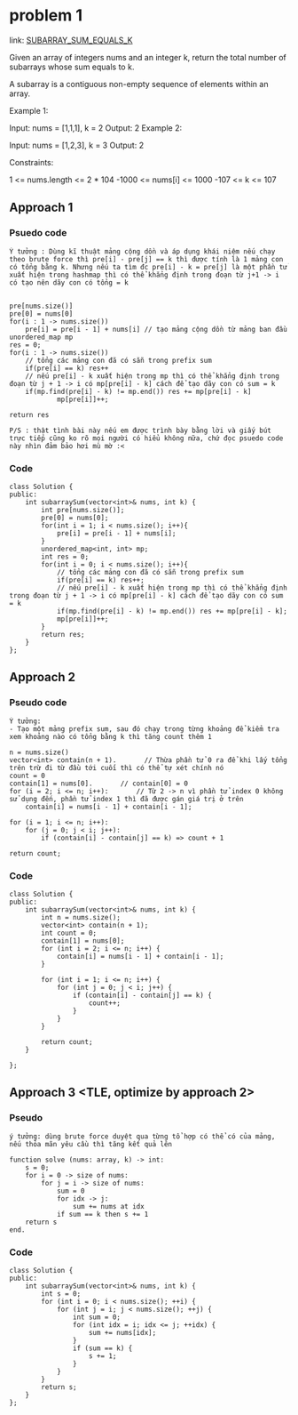 # problem 1

link: [SUBARRAY_SUM_EQUALS_K](https://leetcode.com/problems/subarray-sum-equals-k/description/)

Given an array of integers nums and an integer k, return the total number of subarrays whose sum equals to k.

A subarray is a contiguous non-empty sequence of elements within an array.

 

Example 1:

Input: nums = [1,1,1], k = 2
Output: 2
Example 2:

Input: nums = [1,2,3], k = 3
Output: 2
 

Constraints:

1 <= nums.length <= 2 * 104
-1000 <= nums[i] <= 1000
-107 <= k <= 107

## Approach 1
### Psuedo code
```
Ý tưởng : Dùng kĩ thuật mảng cộng dồn và áp dụng khái niệm nếu chạy theo brute force thì pre[i] - pre[j] == k thì được tính là 1 mảng con có tổng bằng k. Nhưng nếu ta tìm đc pre[i] - k = pre[j] là một phần tử xuất hiện trong hashmap thì có thể khẳng định trong đoạn từ j+1 -> i có tạo nên dãy con có tổng = k

   
pre[nums.size()]
pre[0] = nums[0]
for(i : 1 -> nums.size())
    pre[i] = pre[i - 1] + nums[i] // tạo mảng cộng dồn từ mảng ban đầu
unordered_map mp
res = 0;
for(i : 1 -> nums.size())
    // tổng các mảng con đã có sẵn trong prefix sum
    if(pre[i] == k) res++ 
    // nếu pre[i] - k xuất hiện trong mp thì có thể khẳng định trong đoạn từ j + 1 -> i có mp[pre[i] - k] cách để tạo dãy con có sum = k
    if(mp.find(pre[i] - k) != mp.end()) res += mp[pre[i] - k]
            mp[pre[i]]++;
    
return res

P/S : thật tình bài này nếu em được trình bày bằng lời và giấy bút trực tiếp cũng ko rõ mọi người có hiểu không nữa, chứ đọc psuedo code này nhìn đảm bảo hơi mù mờ :<
```
### Code
```
class Solution {
public:
    int subarraySum(vector<int>& nums, int k) {
        int pre[nums.size()];
        pre[0] = nums[0];
        for(int i = 1; i < nums.size(); i++){
            pre[i] = pre[i - 1] + nums[i];
        }
        unordered_map<int, int> mp;
        int res = 0;
        for(int i = 0; i < nums.size(); i++){
            // tổng các mảng con đã có sẵn trong prefix sum
            if(pre[i] == k) res++; 
            // nếu pre[i] - k xuất hiện trong mp thì có thể khẳng định trong đoạn từ j + 1 -> i có mp[pre[i] - k] cách để tạo dãy con có sum = k
            if(mp.find(pre[i] - k) != mp.end()) res += mp[pre[i] - k];
            mp[pre[i]]++;
        }
        return res;
    }
};

```
## Approach 2

### Pseudo code
```
Ý tưởng:
- Tạo một mảng prefix sum, sau đó chạy trong từng khoảng để kiểm tra xem khoảng nào có tổng bằng k thì tăng count thêm 1

n = nums.size()
vector<int> contain(n + 1).       // Thừa phần tử 0 ra để khi lấy tổng trên trừ đi từ đầu tới cuối thì có thể tự xét chính nó
count = 0
contain[1] = nums[0].       // contain[0] = 0
for (i = 2; i <= n; i++):       // Từ 2 -> n vì phần tử index 0 không sử dụng đến, phần tử index 1 thì đã được gán giá trị ở trên
    contain[i] = nums[i - 1] + contain[i - 1];

for (i = 1; i <= n; i++):
    for (j = 0; j < i; j++):
        if (contain[i] - contain[j] == k) => count + 1

return count;
```


### Code
```
class Solution {
public:
    int subarraySum(vector<int>& nums, int k) {
        int n = nums.size();
        vector<int> contain(n + 1);
        int count = 0;
        contain[1] = nums[0];
        for (int i = 2; i <= n; i++) {
            contain[i] = nums[i - 1] + contain[i - 1];
        }

        for (int i = 1; i <= n; i++) {
            for (int j = 0; j < i; j++) {
                if (contain[i] - contain[j] == k) {
                    count++;
                }
            }
        }

        return count;
    }

};
```

## Approach 3 <TLE, optimize by approach 2>
### Pseudo
```
ý tưởng: dùng brute force duyệt qua từng tổ hợp có thể có của mảng, nếu thỏa mãn yêu cầu thì tăng kết quả lên

function solve (nums: array, k) -> int:
    s = 0;
    for i = 0 -> size of nums:
        for j = i -> size of nums:
            sum = 0
            for idx -> j:
                sum += nums at idx
            if sum == k then s += 1
    return s
end.
```
### Code
```
class Solution {
public:
    int subarraySum(vector<int>& nums, int k) {
        int s = 0;
        for (int i = 0; i < nums.size(); ++i) {
            for (int j = i; j < nums.size(); ++j) {
                int sum = 0;
                for (int idx = i; idx <= j; ++idx) {
                    sum += nums[idx];
                }
                if (sum == k) {
                    s += 1;
                }
            }
        }
        return s;
    }
};
```
